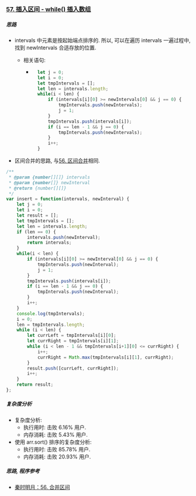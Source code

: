 ### [57. 插入区间 - while() 插入数组](https://leetcode-cn.com/problems/insert-interval/)

##### 思路

* intervals 中元素是按起始端点排序的. 所以, 可以在遍历 intervals 一遍过程中, 找到 newIntervals 合适存放的位置.

    * 相关语句: 

        * ```javascript
            let j = 0;
            let i = 0;
            let tmpIntervals = [];
            let len = intervals.length;
            while(i < len) {
                if (intervals[i][0] >= newIntervals[0] && j == 0) {
                    tmpIntervals.push(newIntervals);
                    j = 1;
                }
                tmpIntervals.push(intervals[i]);
                if (i == len - 1 && j == 0) {
                    tmpIntervals.push(newIntervals);
                }
                i++;
            }
            ```

* 区间合并的思路, 与[56. 区间合并](https://leetcode-cn.com/problems/merge-intervals/solution/56-he-bing-qu-jian-shun-xu-bian-li-by-shu-cheng/)相同.



```javascript
/**
 * @param {number[][]} intervals
 * @param {number[]} newInterval
 * @return {number[][]}
 */
var insert = function(intervals, newInterval) {
    let j = 0;
    let i = 0;
    let result = [];
    let tmpIntervals = [];
    let len = intervals.length;
    if (len == 0) {
        intervals.push(newInterval);
        return intervals;
    }
    while(i < len) {
        if (intervals[i][0] >= newInterval[0] && j == 0) {
            tmpIntervals.push(newInterval);
            j = 1;
        }
        tmpIntervals.push(intervals[i]);
        if (i == len - 1 && j == 0) {
            tmpIntervals.push(newInterval);
        }
        i++;
    }
    console.log(tmpIntervals);
    i = 0;
    len = tmpIntervals.length;
    while (i < len) {
        let currLeft = tmpIntervals[i][0];
        let currRight = tmpIntervals[i][1];
        while (i < len - 1 && tmpIntervals[i+1][0] <= currRight) {
            i++;
            currRight = Math.max(tmpIntervals[i][1], currRight);
        }
        result.push([currLeft, currRight]);
        i++;
    }
    return result;
};
```



##### 复杂度分析

* 复杂度分析:
    * 执行用时: 击败 6.16% 用户.
    * 内存消耗: 击败 5.43% 用户.
* 使用 arr.sort() 排序的复杂度分析:
    * 执行用时: 击败 85.78% 用户.
    * 内存消耗: 击败 20.93% 用户.



##### 思路, 程序参考

* [秦时明月：56. 合并区间](https://leetcode-cn.com/problems/merge-intervals/solution/56-he-bing-qu-jian-by-alexer-660/)